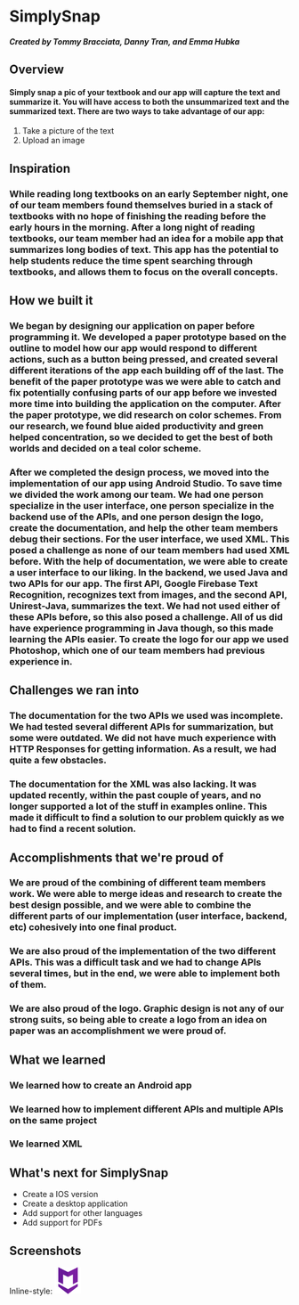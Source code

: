 # SimplySnap

##### Created by Tommy Bracciata, Danny Tran, and Emma Hubka

## Overview 
#### Simply snap a pic of your textbook and our app will capture the text and summarize it. You will have access to both the unsummarized text and the summarized text. There are two ways to take advantage of our app: 
1. Take a picture of the text
2. Upload an image

## Inspiration
### While reading long textbooks on an early September night, one of our team members found themselves buried in a stack of textbooks with no hope of finishing the reading before the early hours in the morning. After a long night of reading textbooks, our team member had an idea for a mobile app that summarizes long bodies of text. This app has the potential to help students reduce the time spent searching through textbooks, and allows them to focus on the overall concepts. 


## How we built it
### We began by designing our application on paper before programming it. We developed a paper prototype based on the outline to model how our app would respond to different actions, such as a button being pressed, and created several different iterations of the app each building off of the last. The benefit of the paper prototype was we were able to catch and fix potentially confusing parts of our app before we invested more time into building the application on the computer. After the paper prototype, we did research on color schemes. From our research, we found blue aided productivity and green helped concentration, so we decided to get the best of both worlds and decided on a teal color scheme. 

### After we completed the design process, we moved into the implementation of our app using Android Studio. To save time we divided the work among our team. We had one person specialize in the user interface, one person specialize in the backend use of the APIs, and one person design the logo, create the documentation, and help the other team members debug their sections. For the user interface, we used XML. This posed a challenge as none of our team members had used XML before. With the help of documentation, we were able to create a user interface to our liking. In the backend, we used Java and two APIs for our app. The first API, Google Firebase Text Recognition, recognizes text from images, and the second API, Unirest-Java, summarizes the text. We had not used either of these APIs before, so this also posed a challenge. All of us did have experience programming in Java though, so this made learning the APIs easier. To create the logo for our app we used Photoshop, which one of our team members had previous experience in. 

## Challenges we ran into
### The documentation for the two APIs we used was incomplete. We had tested several different APIs for summarization, but some were outdated. We did not have much experience with HTTP Responses for getting information. As a result, we had quite a few obstacles. 
### The documentation for the XML was also lacking. It was updated recently, within the past couple of years, and no longer supported a lot of the stuff in examples online. This made it difficult to find a solution to our problem quickly as we had to find a recent solution. 

## Accomplishments that we're proud of
### We are proud of the combining of different team members work. We were able to merge ideas and research to create the best design possible, and we were able to combine the different parts of our implementation (user interface, backend, etc) cohesively into one final product. 
### We are also proud of the implementation of the two different APIs. This was a difficult task and we had to change APIs several times, but in the end, we were able to implement both of them.
### We are also proud of the logo. Graphic design is not any of our strong suits, so being able to create a logo from an idea on paper was an accomplishment we were proud of. 

## What we learned
### We learned how to create an Android app
### We learned how to implement different APIs and multiple APIs on the same project
### We learned XML

## What's next for SimplySnap
* Create a IOS version
* Create a desktop application
* Add support for other languages
* Add support for PDFs

## Screenshots
Inline-style: 
![alt text](https://github.com/adam-p/markdown-here/raw/master/src/common/images/icon48.png "Logo Title Text 1")